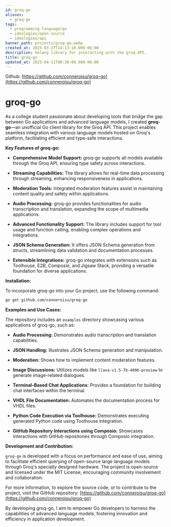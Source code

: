 ```yaml
---
id: groq-go
aliases:
  - groq-go
tags:
  - programming-language/go
  - ideologies/open-source
  - ideologies/api
banner_path: projects/groq-go.webp
created_at: 2025-03-27T14:13:10.000-06:00
description: Golang library for interacting with the groq API.
title: groq-go
updated_at: 2025-04-11T08:30:00.000-06:00
---
```


Github: [https://github.com/conneroisu/groq-go](https://github.com/conneroisu/groq-go)

# groq-go

As a college student passionate about developing tools that bridge the gap between Go applications and advanced language models, I created **groq-go**—an unofficial Go client library for the Groq API. This project enables seamless integration with various language models hosted on Groq's platform, facilitating efficient and type-safe interactions.

**Key Features of groq-go:**

- **Comprehensive Model Support:** groq-go supports all models available through the Groq API, ensuring type safety across interactions.

- **Streaming Capabilities:** The library allows for real-time data processing through streaming, enhancing responsiveness in applications.

- **Moderation Tools:** Integrated moderation features assist in maintaining content quality and safety within applications.

- **Audio Processing:** groq-go provides functionalities for audio transcription and translation, expanding the scope of multimedia applications.

- **Advanced Functionality Support:** The library includes support for tool usage and function calling, enabling complex operations and integrations.

- **JSON Schema Generation:** It offers JSON Schema generation from structs, streamlining data validation and documentation processes.

- **Extensible Integrations:** groq-go integrates with extensions such as Toolhouse, E2B, Composio, and Jigsaw Stack, providing a versatile foundation for diverse applications.

**Installation:**

To incorporate groq-go into your Go project, use the following command:

```bash
go get github.com/conneroisu/groq-go
```

**Examples and Use Cases:**

The repository includes an `examples` directory showcasing various applications of groq-go, such as:

- **Audio Processing:** Demonstrates audio transcription and translation capabilities.

- **JSON Handling:** Illustrates JSON Schema generation and manipulation.

- **Moderation:** Shows how to implement content moderation features.

- **Image Discussions:** Utilizes models like `llava-v1.5-7b-4096-preview` to generate image-related dialogues.

- **Terminal-Based Chat Applications:** Provides a foundation for building chat interfaces within the terminal.

- **VHDL File Documentation:** Automates the documentation process for VHDL files.

- **Python Code Execution via Toolhouse:** Demonstrates executing generated Python code using Toolhouse integration.

- **GitHub Repository Interactions using Composio:** Showcases interactions with GitHub repositories through Composio integration.

**Development and Contribution:**

`groq-go` is developed with a focus on performance and ease of use, aiming to facilitate efficient querying of open-source large language models through Groq's specially designed hardware. The project is open-source and licensed under the MIT License, encouraging community involvement and collaboration.

For more information, to explore the source code, or to contribute to the project, visit the GitHub repository: [https://github.com/conneroisu/groq-go](https://github.com/conneroisu/groq-go)

By developing groq-go, I aim to empower Go developers to harness the capabilities of advanced language models, fostering innovation and efficiency in application development.
